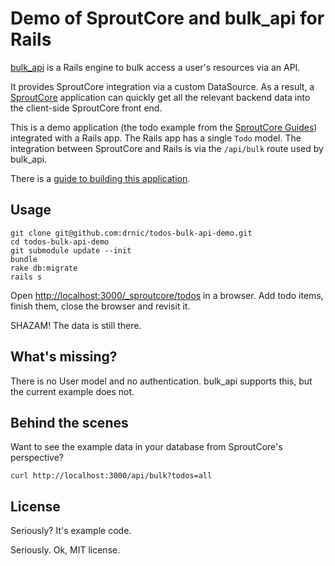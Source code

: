 # Demo of SproutCore and bulk_api for Rails

[bulk_api](https://github.com/drogus/bulk_api/) is a Rails engine to bulk access a user's resources via an API. 

It provides SproutCore integration via a custom DataSource. As a result, a [SproutCore](http://sproutcore.com/) application can quickly get all the relevant backend data into the client-side SproutCore front end.

This is a demo application (the todo example from the [SproutCore Guides](guides.sproutcore.com/getting_started.html)) integrated with a Rails app. The Rails app has a single `Todo` model. The integration between SproutCore and Rails is via the `/api/bulk` route used by bulk_api.

There is a [guide to building this application](http://sproutguides-drogus.strobeapp.com/rails.html "SproutCore Guides: Connect SproutCore with Ruby on Rails applications").

## Usage

    git clone git@github.com:drnic/todos-bulk-api-demo.git
    cd todos-bulk-api-demo
    git submodule update --init
    bundle
    rake db:migrate
    rails s

Open [http://localhost:3000/_sproutcore/todos](http://localhost:3000/_sproutcore/todos "Todos") in a browser. Add todo items, finish them, close the browser and revisit it. 

SHAZAM! The data is still there.

## What's missing?

There is no User model and no authentication. bulk_api supports this, but the current example does not.

## Behind the scenes

Want to see the example data in your database from SproutCore's perspective?

    curl http://localhost:3000/api/bulk?todos=all

## License

Seriously? It's example code. 

Seriously. Ok, MIT license. 